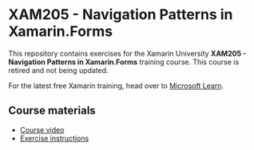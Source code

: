 # XAM205 - Navigation Patterns in Xamarin.Forms

This repository contains exercises for the Xamarin University **XAM205 - Navigation Patterns in Xamarin.Forms** training course. This course is retired and not being updated.

For the latest free Xamarin training, head over to [Microsoft Learn](https://aka.ms/learn-xamarin).

## Course materials

* [Course video](https://youtu.be/wj68ypakcWM)
* [Exercise instructions](https://XamarinUniversity.github.io/XAM205/)
